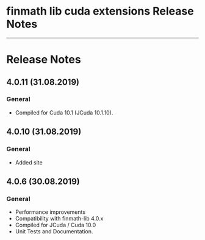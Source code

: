 finmath lib cuda extensions Release Notes
==========

****************************************

# Release Notes


## 4.0.11 (31.08.2019)

### General

- Compiled for Cuda 10.1 (JCuda 10.1.10).


## 4.0.10 (31.08.2019)

### General

- Added site


## 4.0.6 (30.08.2019)

### General

- Performance improvements
- Compatibility with finmath-lib 4.0.x
- Compiled for JCuda / Cuda 10.0
- Unit Tests and Documentation.
